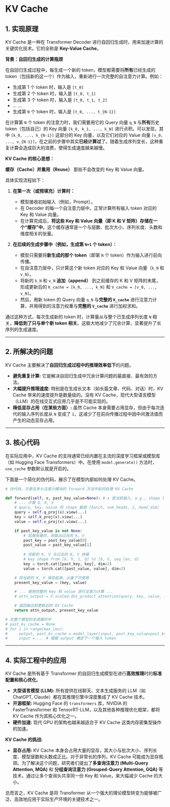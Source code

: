 # KV Cache

## 1. 实现原理

KV Cache 是一种在 Transformer Decoder 进行自回归生成时，用来加速计算的关键优化技术。它的全称是 **Key-Value Cache**。

**背景：自回归生成的计算瓶颈**

在自回归生成过程中，每生成一个新的 token，模型都需要将**所有**已经生成的 token（包括新的这一个）作为输入，重新进行一次完整的自注意力计算。例如：
*   生成第 1 个 token 时，输入是 `[t_0]`
*   生成第 2 个 token 时，输入是 `[t_0, t_1]`
*   生成第 3 个 token 时，输入是 `[t_0, t_1, t_2]`
*   ... ...
*   生成第 `N` 个 token 时，输入是 `[t_0, ..., t_{N-1}]`

在计算第 `N` 个 token 的注意力时，我们需要用它的 Query 向量 `q_N` 与**所有**历史 token（包括自己）的 Key 向量 `[k_0, k_1, ..., k_N]` 进行点积。可以发现，其中 `[k_0, ..., k_{N-1}]` 这部分的 Key 向量，以及它们对应的 Value 向量 `[v_0, ..., v_{N-1}]`，在之前的步骤中其实**已经计算过**了。随着生成序列变长，这种重复计算会造成巨大的浪费，使得生成速度越来越慢。

**KV Cache 的核心思想：**

**缓存（Cache）并重用（Reuse）** 那些不会改变的 Key 和 Value 向量。

具体实现流程如下：

1.  **在第一次（或预填充）计算时：**
    *   模型接收初始输入（例如，Prompt）。
    *   在 Decoder 的每一个自注意力层中，正常计算所有输入 token 对应的 Key 和 Value 向量。
    *   在计算完成后，**将这些 Key 和 Value 向量（即 K 和 V 矩阵）存储在一个“缓存”中**。这个缓存通常是一个与层数、批次大小、序列长度、头数和维度相关的张量。

2.  **在后续的生成步骤中（例如，生成第 `N+1` 个 token）：**
    *   模型只需要将**新生成的那个 token**（即第 `N` 个 token）作为输入进行前向传播。
    *   在自注意力层中，只计算这个新 token 对应的 Key 和 Value 向量（`k_N` 和 `v_N`）。
    *   将新的 `k_N` 和 `v_N` **追加（append）** 到之前缓存的 K 和 V 矩阵的末尾，形成更新后的 `K_cache = [k_0, ..., k_N]` 和 `V_cache = [v_0, ..., v_N]`。
    *   然后，用新 token 的 Query 向量 `q_N` 与**完整的 `K_cache`** 进行注意力计算，并用得到的注意力权重与**完整的 `V_cache`** 进行加权求和。

通过这种方式，每次生成新的 token 时，计算量从与整个已生成序列长度 `N` 相关，**降低到了只与单个新 token 相关**。这极大地减少了冗余计算，显著提升了长序列的生成速度。

---

## 2. 所解决的问题

KV Cache 主要解决了**自回归生成过程中的推理效率低下**的问题。

*   **避免重复计算:** 它是解决自回归生成中冗余计算问题的最直接、最有效的方法。
*   **大幅提升推理速度:** 特别是在生成长文本（如长篇文章、代码、对话）时，KV Cache 带来的速度提升是数量级的。没有 KV Cache，现代大型语言模型（LLM）的在线交互式应用几乎是不可能实现的。
*   **降低显存占用（在某些方面）:** 虽然 Cache 本身需要占用显存，但由于每次迭代的输入序列长度从 `N` 变成了 `1`，这减少了在前向传播过程中因中间激活值而产生的动态显存占用。

---

## 3. 核心代码

在实际应用中，KV Cache 的支持通常已经内置在主流的深度学习框架或模型库（如 Hugging Face Transformers）中。在使用 `model.generate()` 方法时，`use_cache` 参数默认就是开启的。

下面是一个简化的伪代码，展示了在模型内部如何处理 KV Cache。

```python
# 伪代码，示意在多头注意力模块的 forward 方法中如何处理 KV Cache

def forward(self, x, past_key_value=None): # x 是当前输入, e.g., shape [batch, 1, embed_dim]
    # ... 计算 Q, K, V
    # query, key, value 的 shape 都是 [batch, num_heads, 1, head_dim]
    query = self.q_proj(x).view(...)
    key = self.k_proj(x).view(...)
    value = self.v_proj(x).view(...)

    if past_key_value is not None:
        # 如果有缓存，则取出过去的 K, V
        past_key = past_key_value[0]
        past_value = past_key_value[1]
        
        # 将新的 K, V 与过去的 K, V 拼接
        # key shape from [b, h, 1, d] to [b, h, seq_len, d]
        key = torch.cat([past_key, key], dim=2)
        value = torch.cat([past_value, value], dim=2)

    # 将当前的 K, V 保存起来，以备下次使用
    present_key_value = (key, value)

    # ... 使用完整的 key 和 value 进行注意力计算 ...
    # attn_output = F.scaled_dot_product_attention(query, key, value, ...)

    # 返回输出和更新后的 KV Cache
    return attn_output, present_key_value

# 在整个模型的生成循环中
# past_kv_cache = None
# for i in range(max_len):
#     output, past_kv_cache = model_layer(input, past_key_value=past_kv_cache)
#     input = ... # 根据 output 确定下一个输入 token
```

---

## 4. 实际工程中的应用

KV Cache 是所有基于 Transformer 的自回归生成模型在进行**高效推理**时的**标准配置和核心优化**。

*   **大型语言模型 (LLM):** 所有提供在线聊天、文本生成服务的 LLM（如 ChatGPT, Claude）都在其推理引擎中深度集成了 KV Cache 技术。
*   **开源框架:** Hugging Face 的 `transformers` 库，NVIDIA 的 FasterTransformer 和 TensorRT-LLM，以及其他各种推理优化框架，都将 KV Cache 作为其核心优化之一。
*   **硬件加速:** 现代 GPU 的架构也越来越适合于 KV Cache 这类内存密集型操作的加速。

**KV Cache 的挑战:**

*   **显存占用:** KV Cache 本身会占用大量的显存，其大小与批次大小、序列长度、模型层数和头数成正比。对于非常长的序列，KV Cache 可能成为显存瓶颈。为了解决这个问题，研究者们提出了**多查询注意力 (Multi-Query Attention, MQA)** 和 **分组查询注意力 (Grouped-Query Attention, GQA)** 等技术，通过让多个查询头共享同一份 Key 和 Value，来大幅减少 Cache 的大小。

总而言之，KV Cache 是将 Transformer 从一个强大的理论模型转变为能够被广泛、高效地应用于实际生产环境的关键技术之一。

